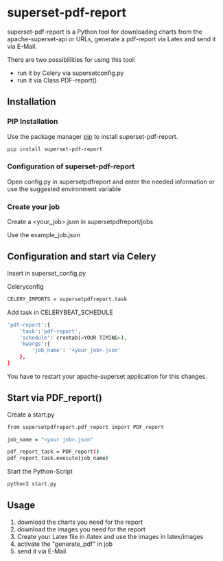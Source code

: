 # superset-pdf-report

superset-pdf-report is a Python tool for downloading charts from the apache-superset-api or URLs, generate a pdf-report via Latex and send it via E-Mail.

There are two possiblilities for using this tool:

- run it by Celery via supersetconfig.py
- run it via Class PDF-report()

## Installation

### PIP Installation
Use the package manager [pip](https://pip.pypa.io/en/stable/) to install superset-pdf-report.

```bash
pip install superset-pdf-report
```
### Configuration of superset-pdf-report

Open config.py in supersetpdfreport and enter the needed information or use the suggested environment variable

### Create your job
Create a <your_job>.json in supersetpdfreport/jobs
 
Use the example_job.json

## Configuration and start via Celery

Insert in superset_config.py

Celeryconfig
```bash
CELERY_IMPORTS = supersetpdfreport.task
```

Add task in CELERYBEAT_SCHEDULE
```bash
'pdf-report':{
    'task':'pdf-report',
    'schedule': crontab(<YOUR TIMING>),
    'kwargs':{
        'job_name': '<your_job>.json'
    },
}
```

You have to restart your apache-superset application for this changes.

## Start via PDF_report()

Create a start.py
```bash
from supersetpdfreport.pdf_report import PDF_report

job_name = "<your job>.json"

pdf_report_task = PDF_report()
pdf_report_task.execute(job_name)
```

Start the Python-Script
```bash
python3 start.py
```

## Usage

1. download the charts you need for the report
2. download the images you need for the report
3. Create your Latex file in /latex and use the images in latex/images
4. activate the "generate_pdf" in job
5. send it via E-Mail
